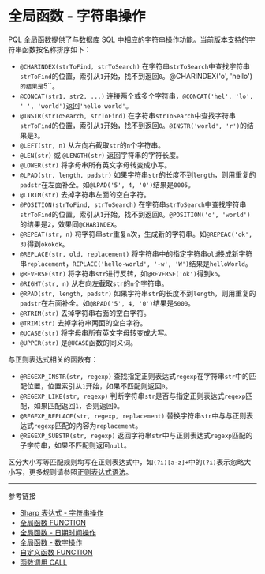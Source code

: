 # 全局函数 - 字符串操作

PQL 全局函数提供了与数据库 SQL 中相应的字符串操作功能。当前版本支持的字符串函数按名称排序如下：

* `@CHARINDEX(strToFind, strToSearch)` 在字符串`strToSearch`中查找字符串`strToFind`的位置，索引从`1`开始，找不到返回`0`。@CHARINDEX('o', 'hello')`的结果是`5``。
* `@CONCAT(str1, str2, ...)` 连接两个或多个字符串，`@CONCAT('hel', 'lo', ' ', 'world')`返回`'hello world'`。
* `@INSTR(strToSearch, strToFind)` 在字符串`strToSearch`中查找字符串`strToFind`的位置，索引从`1`开始，找不到返回`0`。`@INSTR('world', 'r')`的结果是`3`。
* `@LEFT(str, n)` 从左向右截取`str`的`n`个字符串。
* `@LEN(str)` 或 `@LENGTH(str)` 返回字符串的字符长度。
* `@LOWER(str)` 将字母串所有英文字母转变成小写。
* `@LPAD(str, length, padstr)` 如果字符串`str`的长度不到`length`，则用重复的`padstr`在左面补全。如`@LPAD('5', 4, '0')`结果是`0005`。
* `@LTRIM(str)` 去掉字符串左面的空白字符。
* `@POSITION(strToFind, strToSearch)` 在字符串`strToSearch`中查找字符串`strToFind`的位置，索引从`1`开始，找不到返回`0`。`@POSITION('o', 'world')`的结果是`2`，效果同`@CHARINDEX`。
* `@REPEAT(str, n)` 将字符串`str`重复`n`次，生成新的字符串。如`@REPEAC('ok', 3)`得到`okokok`。
* `@REPLACE(str, old, replacement)` 将字符串中的指定字符串`old`换成新字符串`replacement`，`REPLACE('hello-world', '-w', 'W')`结果是`helloWorld`。
* `@REVERSE(str)` 将字符串`str`进行反转，如`@REVERSE('ok')`得到`ko`。
* `@RIGHT(str, n)` 从右向左截取`str`的`n`个字符串。
* `@RPAD(str, length, padstr)` 如果字符串`str`的长度不到`length`，则用重复的`padstr`在右面补全。如`@RPAD('5', 4, '0')`结果是`5000`。
* `@RTRIM(str)` 去掉字符串右面的空白字符。
* `@TRIM(str)` 去掉字符串两面的空白字符。
* `@UCASE(str)` 将字母串所有英文字母转变成大写。
* `@UPPER(str)` 是`@UCASE`函数的同义词。

与正则表达式相关的函数有：

* `@REGEXP_INSTR(str, regexp)` 查找指定正则表达式`regexp`在字符串`str`中的匹配位置，位置索引从`1`开始，如果不匹配则返回`0`。
* `@REGEXP_LIKE(str, regexp)` 判断字符串`str`是否与指定正则表达式`regexp`匹配，如果匹配返回`1`，否则返回`0`。
* `@REGEXP_REPLACE(str, regexp, replacement)` 替换字符串`str`中与与正则表达式`regexp`匹配的内容为`replacement`。
* `@REGEXP_SUBSTR(str, regexp)` 返回字符串`str`中与正则表达式`regexp`匹配的子字符串，如果不匹配则返回`null`。

区分大小写等匹配规则均写在正则表达式中，如`(?i)[a-z]+`中的`(?i)`表示忽略大小写，更多规则请参照[正则表达式语法](/root.js/regex.md)。

---
参考链接

* [Sharp 表达式 - 字符串操作](/sharp-text.md)
* [全局函数 FUNCTION](/pql/global-function.md)
* [全局函数 - 日期时间操作](/pql/function-datetime.md)
* [全局函数 - 数字操作](/pql/function-numeric.md)
* [自定义函数 FUNCTION](/pql/function.md)
* [函数调用 CALL](/pql/call.md)
